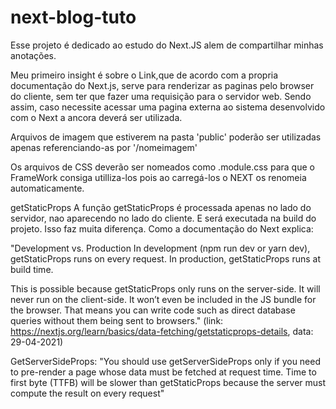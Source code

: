 # next-blog-tuto
Esse projeto é dedicado ao estudo do Next.JS alem de compartilhar minhas anotações.

Meu primeiro insight é sobre o Link,que de acordo com a propria documentação do Next.js, serve para renderizar as paginas pelo 
browser do cliente, sem ter que fazer uma requisição para o servidor web. Sendo assim, caso necessite acessar uma pagina externa ao sistema 
desenvolvido com o Next a ancora <a> deverá ser utilizada.

Arquivos de imagem que estiverem na pasta 'public' poderão ser utilizadas apenas referenciando-as por '/nomeimagem'

Os arquivos de CSS deverão ser nomeados como .module.css para que o FrameWork consiga utilliza-los pois ao carregá-los o NEXT os renomeia automaticamente.

getStaticProps
A função getStaticProps é processada apenas no lado do servidor, nao aparecendo no lado do cliente. E será executada na build do projeto.
Isso faz muita diferença. Como a documentação 
do Next explica:

"Development vs. Production
In development (npm run dev or yarn dev), getStaticProps runs on every request.
In production, getStaticProps runs at build time.

This is possible because getStaticProps only runs on the server-side. It will never run on the client-side. It won’t even be included in the JS bundle for the browser. That means you can write code such as direct database queries without them being sent to browsers." 
(link: https://nextjs.org/learn/basics/data-fetching/getstaticprops-details, data: 29-04-2021)

GetServerSideProps:
"You should use getServerSideProps only if you need to pre-render a page whose data must be fetched at request time. Time to first byte (TTFB) will be slower than getStaticProps because the server must compute the result on every request" 
